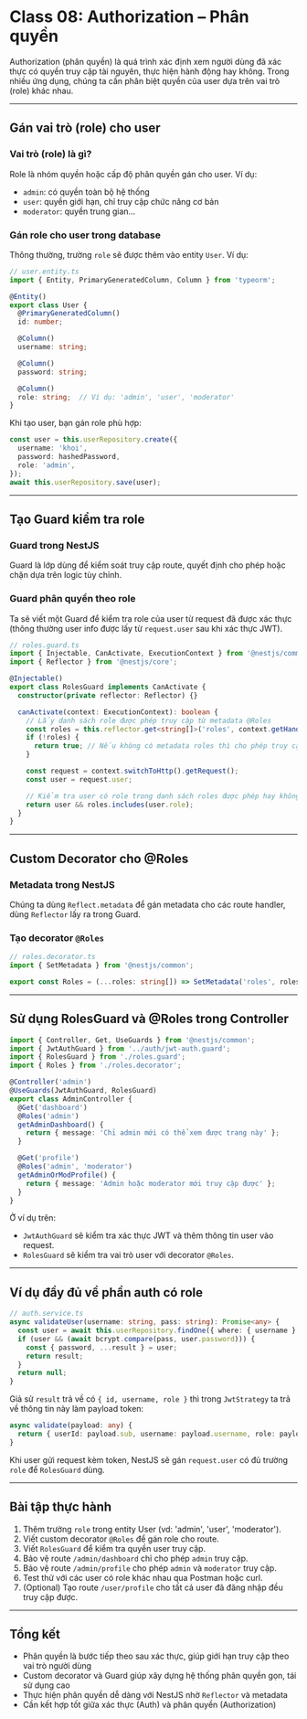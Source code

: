# Class 08: Authorization – Phân quyền

Authorization (phân quyền) là quá trình xác định xem người dùng đã xác thực có quyền truy cập tài nguyên, thực hiện hành động hay không. Trong nhiều ứng dụng, chúng ta cần phân biệt quyền của user dựa trên vai trò (role) khác nhau.

***

## Gán vai trò (role) cho user

### Vai trò (role) là gì?

Role là nhóm quyền hoặc cấp độ phân quyền gán cho user. Ví dụ:

* `admin`: có quyền toàn bộ hệ thống
* `user`: quyền giới hạn, chỉ truy cập chức năng cơ bản
* `moderator`: quyền trung gian...

### Gán role cho user trong database

Thông thường, trường `role` sẽ được thêm vào entity `User`. Ví dụ:

```ts
// user.entity.ts
import { Entity, PrimaryGeneratedColumn, Column } from 'typeorm';

@Entity()
export class User {
  @PrimaryGeneratedColumn()
  id: number;

  @Column()
  username: string;

  @Column()
  password: string;

  @Column()
  role: string;  // Ví dụ: 'admin', 'user', 'moderator'
}
```

Khi tạo user, bạn gán role phù hợp:

```ts
const user = this.userRepository.create({
  username: 'khoi',
  password: hashedPassword,
  role: 'admin',
});
await this.userRepository.save(user);
```

***

## Tạo Guard kiểm tra role

### Guard trong NestJS

Guard là lớp dùng để kiểm soát truy cập route, quyết định cho phép hoặc chặn dựa trên logic tùy chỉnh.

### Guard phân quyền theo role

Ta sẽ viết một Guard để kiểm tra role của user từ request đã được xác thực (thông thường user info được lấy từ `request.user` sau khi xác thực JWT).

```ts
// roles.guard.ts
import { Injectable, CanActivate, ExecutionContext } from '@nestjs/common';
import { Reflector } from '@nestjs/core';

@Injectable()
export class RolesGuard implements CanActivate {
  constructor(private reflector: Reflector) {}

  canActivate(context: ExecutionContext): boolean {
    // Lấy danh sách role được phép truy cập từ metadata @Roles
    const roles = this.reflector.get<string[]>('roles', context.getHandler());
    if (!roles) {
      return true; // Nếu không có metadata roles thì cho phép truy cập
    }

    const request = context.switchToHttp().getRequest();
    const user = request.user;

    // Kiểm tra user có role trong danh sách roles được phép hay không
    return user && roles.includes(user.role);
  }
}
```

***

## Custom Decorator cho @Roles

### Metadata trong NestJS

Chúng ta dùng `Reflect.metadata` để gán metadata cho các route handler, dùng `Reflector` lấy ra trong Guard.

### Tạo decorator `@Roles`

```ts
// roles.decorator.ts
import { SetMetadata } from '@nestjs/common';

export const Roles = (...roles: string[]) => SetMetadata('roles', roles);
```

***

## Sử dụng RolesGuard và @Roles trong Controller

```ts
import { Controller, Get, UseGuards } from '@nestjs/common';
import { JwtAuthGuard } from '../auth/jwt-auth.guard';
import { RolesGuard } from './roles.guard';
import { Roles } from './roles.decorator';

@Controller('admin')
@UseGuards(JwtAuthGuard, RolesGuard)
export class AdminController {
  @Get('dashboard')
  @Roles('admin')
  getAdminDashboard() {
    return { message: 'Chỉ admin mới có thể xem được trang này' };
  }

  @Get('profile')
  @Roles('admin', 'moderator')
  getAdminOrModProfile() {
    return { message: 'Admin hoặc moderator mới truy cập được' };
  }
}
```

Ở ví dụ trên:

* `JwtAuthGuard` sẽ kiểm tra xác thực JWT và thêm thông tin user vào request.
* `RolesGuard` sẽ kiểm tra vai trò user với decorator `@Roles`.

***

## Ví dụ đầy đủ về phần auth có role

```ts
// auth.service.ts
async validateUser(username: string, pass: string): Promise<any> {
  const user = await this.userRepository.findOne({ where: { username } });
  if (user && (await bcrypt.compare(pass, user.password))) {
    const { password, ...result } = user;
    return result;
  }
  return null;
}
```

Giả sử `result` trả về có `{ id, username, role }` thì trong `JwtStrategy` ta trả về thông tin này làm payload token:

```ts
async validate(payload: any) {
  return { userId: payload.sub, username: payload.username, role: payload.role };
}
```

Khi user gửi request kèm token, NestJS sẽ gán `request.user` có đủ trường `role` để `RolesGuard` dùng.

***

## Bài tập thực hành

1. Thêm trường `role` trong entity User (vd: 'admin', 'user', 'moderator').
2. Viết custom decorator `@Roles` để gán role cho route.
3. Viết `RolesGuard` để kiểm tra quyền user truy cập.
4. Bảo vệ route `/admin/dashboard` chỉ cho phép `admin` truy cập.
5. Bảo vệ route `/admin/profile` cho phép `admin` và `moderator` truy cập.
6. Test thử với các user có role khác nhau qua Postman hoặc curl.
7. (Optional) Tạo route `/user/profile` cho tất cả user đã đăng nhập đều truy cập được.

***

## Tổng kết

* Phân quyền là bước tiếp theo sau xác thực, giúp giới hạn truy cập theo vai trò người dùng
* Custom decorator và Guard giúp xây dựng hệ thống phân quyền gọn, tái sử dụng cao
* Thực hiện phân quyền dễ dàng với NestJS nhờ `Reflector` và metadata
* Cần kết hợp tốt giữa xác thực (Auth) và phân quyền (Authorization)
